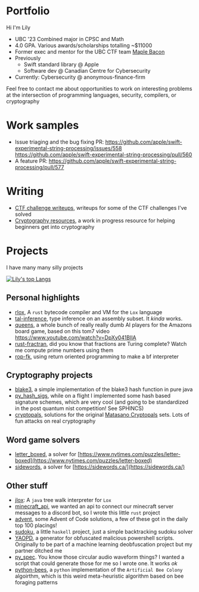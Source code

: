 # Portfolio

Hi I'm Lily
- UBC '23 Combined major in CPSC and Math
- 4.0 GPA. Various awards/scholarships totalling ~$11000
- Former exec and mentor for the UBC CTF team [Maple Bacon](https://maplebacon.org/authors/rctcwyvrn/)
- Previously 
  - Swift standard library @ Apple
  - Software dev @ Canadian Centre for Cybersecurity
- Currently: Cybersecurity @ anonymous-finance-firm

Feel free to contact me about opportunities to work on interesting problems at the intersection of programming languages, security, compilers, or cryptography

# Work samples
- Issue triaging and the bug fixing PR: https://github.com/apple/swift-experimental-string-processing/issues/558 https://github.com/apple/swift-experimental-string-processing/pull/560
- A feature PR: https://github.com/apple/swift-experimental-string-processing/pull/577

# Writing
- [CTF challenge writeups](https://maplebacon.org/authors/rctcwyvrn/), writeups for some of the CTF challenges I've solved
- [Cryptography resources](https://crypto.maplebacon.org/), a work in progress resource for helping beginners get into cryptography

# Projects

I have many many silly projects

[![Lily's top Langs](https://github-readme-stats.vercel.app/api/top-langs/?username=rctcwyvrn&layout=compact)](https://github.com/anuraghazra/github-readme-stats)

## Personal highlights
- [rlox](https://github.com/rctcwyvrn/rlox), A `rust` bytecode compiler and VM for the `Lox` language
- [tal-inference](https://github.com/rctcwyvrn/tal-inference), type inference on an assembly subset. It _kinda_ works.
- [queens](https://github.com/rctcwyvrn/queens), a whole bunch of really really dumb AI players for the Amazons board game, based on this tom7 video https://www.youtube.com/watch?v=DpXy041BIlA 
- [rust-fractran](https://github.com/rctcwyvrn/rust-fractran), did you know that fractions are Turing complete? Watch me compute prime numbers using them 
- [rop-fk](https://github.com/rctcwyvrn/rop-fk), using return oriented programming to make a bf interpreter

## Cryptography projects
- [blake3](https://github.com/rctcwyvrn/blake3), a simple implementation of the blake3 hash function in pure java
- [py_hash_sigs](https://github.com/rctcwyvrn/py_hash_sigs), while on a flight I implemented some hash based signature schemes, which are very cool (and going to be standardized in the post quantum nist competition! See SPHINCS)
- [cryptopals](https://github.com/rctcwyvrn/ctf_stuff/tree/master/cryptopals), solutions for the original [Matasano Cryptopals](https://cryptopals.com/) sets. Lots of fun attacks on real cryptography

## Word game solvers
- [letter_boxed](https://github.com/rctcwyvrn/letter_boxed_solver), a solver for [https://www.nytimes.com/puzzles/letter-boxed](https://www.nytimes.com/puzzles/letter-boxed)
- [sidewords](https://github.com/rctcwyvrn/sidewords), a solver for [https://sidewords.ca/](https://sidewords.ca/)

## Other stuff
- [jlox](https://github.com/rctcwyvrn/jlox): A `java` tree walk interpreter for `Lox`
- [minecraft_api](https://github.com/rctcwyvrn/minecraft_api), we wanted an api to connect our minecraft server messages to a discord bot, so I wrote this little `rust` project
- [advent](https://github.com/rctcwyvrn/advent), some Advent of Code solutions, a few of these got in the daily top 100 placings!
- [sudoku](https://github.com/rctcwyvrn/sudoku), a little `haskell` project, just a simple backtracking sudoku solver
- [YAOPD](https://github.com/rctcwyvrn/YAOPD), a generator for obfuscated malicious powershell scripts. Originally to be part of a machine learning deobfuscation project but my partner ditched me
- [py_spec](https://github.com/rctcwyvrn/py_spec). You know those circular audio waveform things? I wanted a script that could generate those for me so I wrote one. It works _ok_
- [python-bees](https://github.com/rctcwyvrn/python-bees), a `python` implementation of the `Artificial Bee Colony` algoirthm, which is this weird meta-heuristic algorithm based on bee foraging patterns
